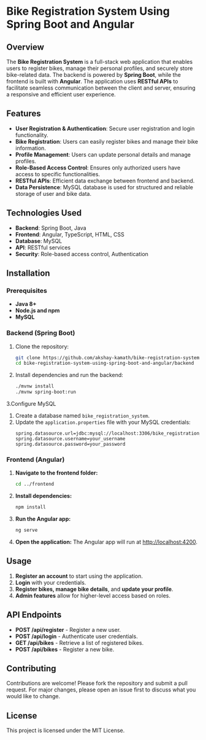 # Bike Registration System Using Spring Boot and Angular

## Overview
The **Bike Registration System** is a full-stack web application that enables users to register bikes, manage their personal profiles, and securely store bike-related data. The backend is powered by **Spring Boot**, while the frontend is built with **Angular**. The application uses **RESTful APIs** to facilitate seamless communication between the client and server, ensuring a responsive and efficient user experience.

## Features
- **User Registration & Authentication**: Secure user registration and login functionality.
- **Bike Registration**: Users can easily register bikes and manage their bike information.
- **Profile Management**: Users can update personal details and manage profiles.
- **Role-Based Access Control**: Ensures only authorized users have access to specific functionalities.
- **RESTful APIs**: Efficient data exchange between frontend and backend.
- **Data Persistence**: MySQL database is used for structured and reliable storage of user and bike data.

## Technologies Used
- **Backend**: Spring Boot, Java
- **Frontend**: Angular, TypeScript, HTML, CSS
- **Database**: MySQL
- **API**: RESTful services
- **Security**: Role-based access control, Authentication

## Installation

### Prerequisites
- **Java 8+**
- **Node.js and npm**
- **MySQL**

### Backend (Spring Boot)

1. Clone the repository:
   ```bash
   git clone https://github.com/akshay-kamath/bike-registration-system-using-spring-boot-and-angular.git
   cd bike-registration-system-using-spring-boot-and-angular/backend
   ```

2. Install dependencies and run the backend:
   ```bash
   ./mvnw install
   ./mvnw spring-boot:run
   ```

3.Configure MySQL

1. Create a database named `bike_registration_system`.
2. Update the `application.properties` file with your MySQL credentials:
   ```properties
   spring.datasource.url=jdbc:mysql://localhost:3306/bike_registration_system
   spring.datasource.username=your_username
   spring.datasource.password=your_password
   ```

### Frontend (Angular)

1. **Navigate to the frontend folder:**
   ```bash
   cd ../frontend
   ```

2. **Install dependencies:**
    ```bash
    npm install
    ```

3. **Run the Angular app:**
    ```bash
    ng serve
    ```

4. **Open the application:**
    The Angular app will run at [http://localhost:4200](http://localhost:4200).
  
## Usage

1. **Register an account** to start using the application.
2. **Login** with your credentials.
3. **Register bikes, manage bike details**, and **update your profile**.
4. **Admin features** allow for higher-level access based on roles.

## API Endpoints

- **POST /api/register** - Register a new user.
- **POST /api/login** - Authenticate user credentials.
- **GET /api/bikes** - Retrieve a list of registered bikes.
- **POST /api/bikes** - Register a new bike.

## Contributing

Contributions are welcome! Please fork the repository and submit a pull request. For major changes, please open an issue first to discuss what you would like to change.

## License

This project is licensed under the MIT License.

